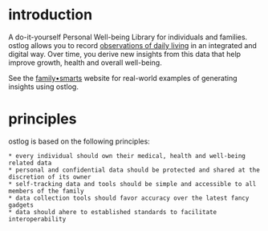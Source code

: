 # introduction
A do-it-yourself Personal Well-being Library for individuals and families. ostlog allows you to record [observations of daily living](https://en.wikipedia.org/wiki/Observations_of_daily_living) in an integrated and digital way. Over time, you derive new insights from this data that help improve growth, health and overall well-being.   

See the [family•smarts](http://familysmarts.net) website for real-world examples of generating insights using ostlog. 

# principles
ostlog is based on the following principles:

	* every individual should own their medical, health and well-being related data
	* personal and confidential data should be protected and shared at the discretion of its owner 
	* self-tracking data and tools should be simple and accessible to all members of the family 
	* data collection tools should favor accuracy over the latest fancy gadgets 
	* data should ahere to established standards to facilitate interoperability 
